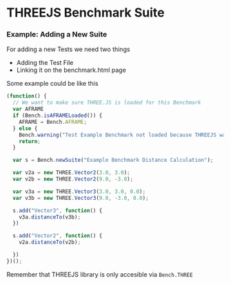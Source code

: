 # THREEJS Benchmark Suite

### Example: Adding a New Suite

For adding a new Tests we need two things
 - Adding the Test File
 - Linking it on the benchmark.html page

Some example could be like this
```javascript
(function() {
  // We want to make sure THREE.JS is loaded for this Benchmark
  var AFRAME
  if (Bench.isAFRAMELoaded()) {
    AFRAME = Bench.AFRAME;
  } else {
    Bench.warning("Test Example Benchmark not loaded because THREEJS was not loaded");
    return;
  }

  var s = Bench.newSuite("Example Benchmark Distance Calculation");

  var v2a = new THREE.Vector2(3.0, 3.0);
  var v2b = new THREE.Vector2(9.0, -3.0);

  var v3a = new THREE.Vector3(3.0, 3.0, 0.0);
  var v3b = new THREE.Vector3(9.0, -3.0, 0.0);

  s.add("Vector3", function() {
    v3a.distanceTo(v3b);
  })

  s.add("Vector2", function() {
    v2a.distanceTo(v2b);

  })
})();
```

Remember that THREEJS library is only accesible via `Bench.THREE`

